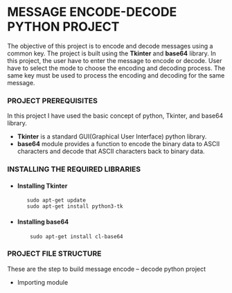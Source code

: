 # MESSAGE ENCODE-DECODE PYTHON PROJECT

The objective of this project is to encode and decode messages using a common key. The project is built using the **Tkinter** and **base64** library.
In this project, the user have to enter the message to encode or decode. User have to select the mode to choose the encoding and decoding process. The same key must be used to process the encoding and decoding for the same message.

### PROJECT PREREQUISITES

In this project I have used the basic concept of python, Tkinter, and base64 library.

* **Tkinter** is a standard GUI(Graphical User Interface) python library.
* **base64** module provides a function to encode the binary data to ASCII characters and decode that ASCII characters back to binary data.

### INSTALLING THE REQUIRED LIBRARIES

* #### Installing Tkinter
    ```
       sudo apt-get update
       sudo apt-get install python3-tk
    ```
* #### Installing base64
    ```
        sudo apt-get install cl-base64
    ```
### PROJECT FILE STRUCTURE

   These are the step to build message encode – decode python project
   * Importing module
